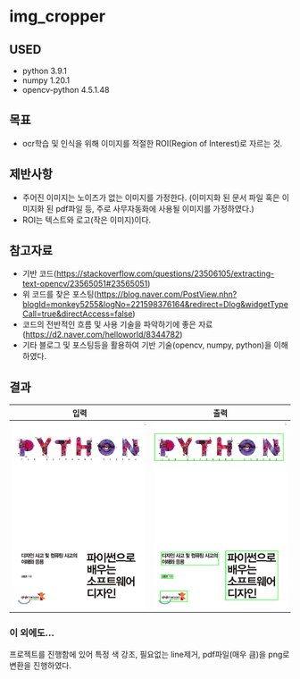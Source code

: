 # img_cropper

## USED

* python 3.9.1
* numpy 1.20.1
* opencv-python 4.5.1.48



## 목표

* ocr학습 및 인식을 위해 이미지를 적절한 ROI(Region of Interest)로 자르는 것.



## 제반사항

* 주어진 이미지는 노이즈가 없는 이미지를 가정한다. (이미지화 된 문서 파일 혹은 이미지화 된 pdf파일 등, 주로 사무자동화에 사용될 이미지를 가정하였다.)
* ROI는 텍스트와 로고(작은 이미지)이다.



## 참고자료

* 기반 코드(https://stackoverflow.com/questions/23506105/extracting-text-opencv/23565051#23565051)
* 위 코드를 찾은 포스팅(https://blog.naver.com/PostView.nhn?blogId=monkey5255&logNo=221598376164&redirect=Dlog&widgetTypeCall=true&directAccess=false)
* 코드의 전반적인 흐름 및 사용 기술을 파악하기에 좋은 자료(https://d2.naver.com/helloworld/8344782)
* 기타 블로그 및 포스팅등을 활용하여 기반 기술(opencv, numpy, python)을 이해하였다.



## 결과

|                             입력                             |                             출력                             |
| :----------------------------------------------------------: | :----------------------------------------------------------: |
| <img src=".\image\test.png" alt="test" style="zoom: 50%;" /> | <img src=".\image\result.png" alt="result" style="zoom: 50%;" /> |



### 이 외에도...

프로젝트를 진행함에 있어 특정 색 강조, 필요없는 line제거, pdf파일(매우 큼)을 png로 변환을 진행하였다.